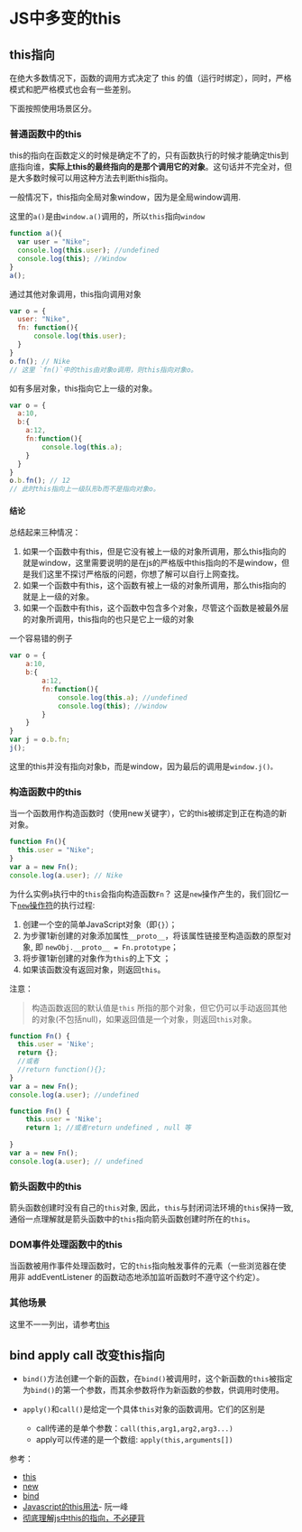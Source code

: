 # JS中多变的this
## this指向
在绝大多数情况下，函数的调用方式决定了 this 的值（运行时绑定），同时，严格模式和肥严格模式也会有一些差别。

下面按照使用场景区分。
### 普通函数中的this
this的指向在函数定义的时候是确定不了的，只有函数执行的时候才能确定this到底指向谁，**实际上this的最终指向的是那个调用它的对象**。这句话并不完全对，但是大多数时候可以用这种方法去判断this指向。

一般情况下，this指向全局对象window，因为是全局window调用.

这里的`a()`是由`window.a()`调用的，所以`this`指向`window`

```js
function a(){
  var user = "Nike";
  console.log(this.user); //undefined
  console.log(this); //Window
}
a();
```

通过其他对象调用，this指向调用对象

```js
var o = {
  user: "Nike",
  fn: function(){
      console.log(this.user);
  }
}
o.fn(); // Nike
// 这里 `fn()`中的this由对象o调用，则this指向对象o。
```


如有多层对象，this指向它上一级的对象。
```js
var o = {
  a:10,
  b:{
    a:12,
    fn:function(){
        console.log(this.a);
    }
  }
}
o.b.fn(); // 12
// 此时this指向上一级队形b而不是指向对象o。
```
#### 结论
总结起来三种情况：

1. 如果一个函数中有this，但是它没有被上一级的对象所调用，那么this指向的就是window，这里需要说明的是在js的严格版中this指向的不是window，但是我们这里不探讨严格版的问题，你想了解可以自行上网查找。
2. 如果一个函数中有this，这个函数有被上一级的对象所调用，那么this指向的就是上一级的对象。
3. 如果一个函数中有this，这个函数中包含多个对象，尽管这个函数是被最外层的对象所调用，this指向的也只是它上一级的对象

一个容易错的例子

```js
var o = {
    a:10,
    b:{
        a:12,
        fn:function(){
            console.log(this.a); //undefined
            console.log(this); //window
        }
    }
}
var j = o.b.fn;
j();
```
这里的this并没有指向对象b，而是window，因为最后的调用是`window.j()。`


### 构造函数中的this
当一个函数用作构造函数时（使用new关键字），它的this被绑定到正在构造的新对象。

```js
function Fn(){
  this.user = "Nike";
}
var a = new Fn();
console.log(a.user); // Nike
```

为什么实例`a`执行中的`this`会指向构造函数`Fn`？ 这是`new`操作产生的，我们回忆一下[`new`操作符](https://developer.mozilla.org/zh-CN/docs/Web/JavaScript/Reference/Operators/new)的执行过程:

1. 创建一个空的简单JavaScript对象（即`{}`）；
2. 为步骤1新创建的对象添加属性`__proto__`，将该属性链接至构造函数的原型对象, 即 `newObj.__proto__ = Fn.prototype`；
3. 将步骤1新创建的对象作为`this`的上下文 ；
4. 如果该函数没有返回对象，则返回`this`。

注意：
>构造函数返回的默认值是`this` 所指的那个对象，但它仍可以手动返回其他的对象(不包括null)，如果返回值是一个对象，则返回`this`对象。

```js
function Fn() {  
  this.user = 'Nike';  
  return {};  
  //或者 
  //return function(){};
}
var a = new Fn();  
console.log(a.user); //undefined
```

```js
function Fn() {  
    this.user = 'Nike';  
    return 1; //或者return undefined , null 等
    
}
var a = new Fn();
console.log(a.user); // undefined
```

### 箭头函数中的this
箭头函数创建时没有自己的`this`对象, 因此，`this`与封闭词法环境的`this`保持一致,通俗一点理解就是箭头函数中的`this`指向箭头函数创建时所在的`this`。


### DOM事件处理函数中的this
当函数被用作事件处理函数时，它的`this`指向触发事件的元素（一些浏览器在使用非 addEventListener 的函数动态地添加监听函数时不遵守这个约定）。

### 其他场景
这里不一一列出，请参考[this](https://developer.mozilla.org/zh-CN/docs/Web/JavaScript/Reference/Operators/this)

## bind apply call 改变this指向

- `bind()`方法创建一个新的函数，在`bind()`被调用时，这个新函数的`this`被指定为`bind()`的第一个参数，而其余参数将作为新函数的参数，供调用时使用。


- `apply()`和`call()`是给定一个具体`this`对象的函数调用。它们的区别是
  - call传递的是单个参数：`call(this,arg1,arg2,arg3...)`
  - apply可以传递的是一个数组: `apply(this,arguments[])`


参考：
- [this](https://developer.mozilla.org/zh-CN/docs/Web/JavaScript/Reference/Operators/this)
- [new](https://developer.mozilla.org/zh-CN/docs/Web/JavaScript/Reference/Operators/new)
- [bind](https://developer.mozilla.org/zh-CN/docs/Web/JavaScript/Reference/Global_Objects/Function/bind)
- [Javascript的this用法](http://www.ruanyifeng.com/blog/archives.html)- 阮一峰
- [彻底理解js中this的指向，不必硬背](http://www.cnblogs.com/pssp/p/5216085.html)